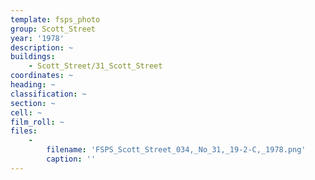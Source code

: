```yaml
---
template: fsps_photo
group: Scott_Street
year: '1978'
description: ~
buildings:
    - Scott_Street/31_Scott_Street
coordinates: ~
heading: ~
classification: ~
section: ~
cell: ~
film_roll: ~
files:
    -
        filename: 'FSPS_Scott_Street_034,_No_31,_19-2-C,_1978.png'
        caption: ''
---
```

